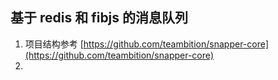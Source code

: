 ## 基于 redis 和 fibjs 的消息队列    
1. 项目结构参考 [https://github.com/teambition/snapper-core](https://github.com/teambition/snapper-core)         
2. 
